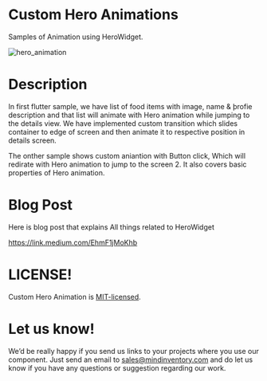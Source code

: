 # Custom Hero Animations

Samples of Animation using HeroWidget.

![hero_animation]()

# Description
In first flutter sample, we have list of food items with image, name & þrofie description and that list will animate with Hero animation while jumping to the details view. We have implemented custom transition which slides container to edge of screen and then animate it to respective position in details screen.

The onther sample shows custom aniantion with Button click, Which will redirate with Hero animation to jump to the screen 2.
It also covers basic properties of Hero animation.

# Blog Post
Here is blog post that explains All things related to HeroWidget

https://link.medium.com/EhmF1jMoKhb 

# LICENSE!

Custom Hero Animation is [MIT-licensed](/LICENSE).

# Let us know!
We’d be really happy if you send us links to your projects where you use our component. Just send an email to sales@mindinventory.com and do let us know if you have any questions or suggestion regarding our work.

